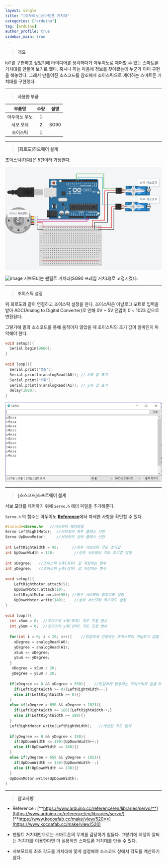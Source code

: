 ```yaml
---
layout: single
title: "[아두이노]스마트폰 거치대"
categories: ["arduino"]
tag: [arduino]
author_profile: true
sidebar_main: true
---
```





> **개요**

IoT를 구현하고 싶었기에 아이디어를 생각하다가 아두이노로 제어할 수 있는 스마트폰 거치대를 만들어 보기로 했다. 혹시나 하는 마음에 정보를 찾아봤는데 누군가 이미 구현을 해놓았다. 그래서 만들어진 소스코드를 참조해서 조이스틱으로 제어하는 스마트폰 거치대를 구현했다.

---

> __사용한 부품__

|부품명|수량|설명|
|:---:|:---:|:---:|
|아두이노 우노|1|  |
|서보 모터|2| SG90 |
|조이스틱|1|  |

---

> **[회로도]하드웨어 설계**

조이스틱(대체)은 5핀이라 가정한다.

![circuit](https://github.com/JiJinWoo/JiJinWoo.github.io/blob/master/assets/images/blog/%ED%9A%8C%EB%A1%9C%EB%8F%84.PNG?raw=true)

![image](https://github.com/JiJinWoo/JiJinWoo.github.io/blob/master/assets/images/blog/Merged_document.jpg?raw=true)
서브모터는 팬틸트 거치대(SG90 프레임 거치대)로 고정시켰다.

---

> **조이스틱 설정**

위 회로도와 같이 연결하고 조이스틱 설정을 한다. 조이스틱은 아날로그 포트로 입력을 받아 ADC(Analog to Digital Converter)로 인해 0V ~ 5V 전압이 0 ~ 1023 값으로 변환된다. 


그렇기에 밑의 소스코드를 통해 움직이지 않았을 때 조이스틱의 초기 값이 얼마인지 파악해야 한다.

```cpp
void setup(){
  Serial.begin(9600);
}

void loop(){
  Serial.print("X축");
  Serial.println(analogRead(A0)); // X축 값 표기
  Serial.print("Y축");
  Serial.println(analogRead(A1)); // y축 값 표기 
  delay(1000);                                 
}
```

![circuit](https://github.com/JiJinWoo/JiJinWoo.github.io/blob/master/assets/images/blog/x,y.PNG?raw=true)

---

> **[소스코드]소프트웨어 설계**

서보 모터를 제어하기 위해 ```Servo.h``` 헤더 파일을 추가해준다.


```Servo.h``` 의 함수는  아두이노 [**Reference**](https://www.arduino.cc/reference/en/libraries/servo/)에서 자세한 사항을 확인할 수 있다.

```cpp
#include<Servo.h>   //서브모터 헤더파일
Servo LeftRightMotor;  //서브모터 좌우 클래스 선언
Servo UpDownMotor;     //서브모터 상하 클래스 선언

int LeftRightWidth = 90;      //좌우 서브모터 각도 초기값
int UpDownWidth = 140;         //상하 서브모터 각도 초기값 설정

int xDegree;   //조이스틱 x축(좌우) 값 저장하는 변수
int yDegree;   //조이스틱 y축(상하) 값 저장하는 변수

void setup(){
    LeftRightMotor.attach(9);
    UpDownMotor.attach(10);   
    LeftRightMotor.write(90); //좌우 서브모터 최초각도 설정
    UpDownMotor.write(140);    //상하 서브모터 최초각도 설정
}

void loop(){
  int xSum = 0;  //조이스틱 x축(좌우) 각도 조정 변수
  int ySum = 0;  //조이스틱 y축(상하) 각도 조정 변수

  for(int i = 0; i < 20; i++){    //민감하게 반응하는 조이스틱의 아날로그 값을 추출하여 오차범위 조절
    xDegree = analogRead(A0);
    yDegree = analogRead(A1);
    xSum += xDegree;
    ySum += yDegree;
  }
   xDegree = xSum / 20;
   yDegree = ySum / 20;

  if(xDegree >= 0 && xDegree < 350){	//민감하게 반응하는 조의스틱의 값을 0~350 범위로 조정
    if(LeftRightWidth >= 0){LeftRightWidth--;}
    else if(LeftRightWidth == 0){}
  }
  else if(xDegree > 650 && xDegree < 1023){
    if(LeftRightWidth <= 180){LeftRightWidth++;}
    else if(LeftRightWidth == 180){}
  }
  LeftRightMotor.write(LeftRightWidth);   //계산된 각도 입력
  
  if(yDegree >= 0 && yDegree < 350){
    if(UpDownWidth <= 180){UpDownWidth++;}
    else if(UpDownWidth == 180){}
  }
  else if(yDegree > 650 && yDegree < 1023){
    if(UpDownWidth >= 130){UpDownWidth--;}
    else if(UpDownWidth == 130){}
  }
  UpDownMotor.write(UpDownWidth);
}

```

---

> **참고사항**

* Reference : 
[**https://www.arduino.cc/reference/en/libraries/servo/**](https://www.arduino.cc/reference/en/libraries/servo/) 
[**https://www.kocoafab.cc/make/view/520**](https://www.kocoafab.cc/make/view/520) 

* 펜틸트 거치대만으로는 스마트폰의 무게를 감당하기 힘들다. 그렇기에 지탱이 잘되는 거치대를 이용한다면 더 실용적인 스마트폰 거치대를 만들 수 있다.

*  서보모터의 최초 각도를 거치대에 맞게 설정해야 소스코드 상에서 각도를 계산하기 쉽다.